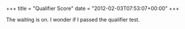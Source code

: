 +++
title = "Qualifier Score"
date = "2012-02-03T07:53:07+00:00"
+++

The waiting is on.  I wonder if I passed the qualifier test.
			